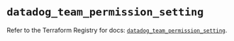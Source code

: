 # `datadog_team_permission_setting`

Refer to the Terraform Registry for docs: [`datadog_team_permission_setting`](https://registry.terraform.io/providers/datadog/datadog/3.67.0/docs/resources/team_permission_setting).
